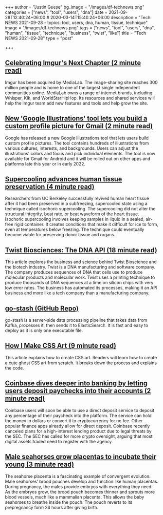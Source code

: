 +++
author = "Justin Guese"
bg_image = "/images/df-technews.png"
categories = ["news", "tool", "users", "dna"]
date = 2021-09-28T12:40:24+06:00 # 2020-03-14T15:40:24+06:00
description = "Tech NEWS 2021-09-28 - topics: tool, users, dna, human, tissue, technique"
image = "/images/df-technews.png"
tags = ["news", "tool", "users", "dna", "human", "tissue", "technique", "business", "twist", "like"]
title = "Tech NEWS 2021-09-28"
type = "post"

+++

## [Celebrating Imgur's Next Chapter (2 minute read)](https://imgur.com/gallery/We6yCM2)

Imgur has been acquired by MediaLab. The image-sharing site reaches 300 million people and is home to one of the largest single independent communities online. MediaLab owns a range of internet brands, including Whisper, Kik, and WorldStarHipHop. Its resources and shared services will help the Imgur team add new features and tools and help grow the site.

## [New 'Google Illustrations' tool lets you build a custom profile picture for Gmail (2 minute read)](https://9to5google.com/2021/09/27/new-google-illustrations-tool-lets-you-build-a-custom-profile-picture-for-gmail/)

Google has released a new Google Illustrations tool that lets users build custom profile pictures. The tool contains hundreds of illustrations from various cultures, interests, and backgrounds. Users can adjust the illustrations' colors and focus and pick individual elements. The tool is now available for Gmail for Android and it will be rolled out on other apps and platforms late this year or in early 2022.

## [Supercooling advances human tissue preservation (4 minute read)](https://medicalxpress.com/news/2021-09-supercooling-advances-human-tissue.html)

Researchers from UC Berkeley successfully revived human heart tissue after it had been preserved in a subfreezing, supercooled state using a technique called isochoric supercooling. The supercooling did not alter the structural integrity, beat rate, or beat waveform of the heart tissue. Isochoric supercooling involves keeping samples in liquid in a sealed, air-free rigid container. It creates conditions that make it difficult for ice to form, even at temperatures below freezing. The technique could eventually become viable for preserving donor tissue and organs.

## [Twist Biosciences: The DNA API (18 minute read)](https://danco.substack.com/p/twist-biosciences-the-dna-api)

This article explores the business and science behind Twist Bioscience and the biotech industry. Twist is a DNA manufacturing and software company. The company produces sequences of DNA that cells use to produce molecular products and molecular work. Twist uses a printing technique to produce thousands of DNA sequences at a time on silicon chips with very low error rates. The business has automated its processes, making it an API business and more like a tech company than a manufacturing company.

## [go-stash (GitHub Repo)](https://github.com/tal-tech/go-stash)

go-stash is a server-side data processing pipeline that takes data from Kafka, processes it, then sends it to ElasticSearch. It is fast and easy to deploy as it is only one executable file.

## [How I Make CSS Art (9 minute read)](https://yosracodes.hashnode.dev/how-i-make-css-art)

This article explains how to create CSS art. Readers will learn how to create a cute ghost CSS art from scratch. It breaks down the process and explains the code.

## [Coinbase dives deeper into banking by letting users deposit paychecks into their accounts (2 minute read)](https://www.cnbc.com/2021/09/27/coinbase-adds-direct-deposit-into-crypto-accounts-.html)

Coinbase users will soon be able to use a direct deposit service to deposit any percentage of their paycheck into the platform. The service can hold the money in dollars or convert it to cryptocurrency for no fee. Other popular finance apps already allow for direct deposit. Coinbase recently canceled plans for a high-interest lending product due to legal threats by the SEC. The SEC has called for more crypto oversight, arguing that most digital assets traded need to register with the agency.

## [Male seahorses grow placentas to incubate their young (3 minute read)](https://www.science.org/content/article/male-seahorses-grow-placentas-incubate-their-young)

The seahorse placenta is a fascinating example of convergent evolution. Male seahorses' brood pouches develop and function like human placentas. During pregnancy, the males provide embryos with everything they need. As the embryos grow, the brood pouch becomes thinner and sprouts more blood vessels, much like a mammalian placenta. This allows the baby seahorses to breathe inside the pouch. The pouch reverts to its prepregnancy form 24 hours after giving birth.

